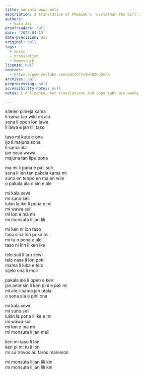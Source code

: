 ```yaml
---
title: monsuta wawa meli
description: A translation of PhemieC's 'Leviathan the Girl'.
authors:
  - kala Asi
proofreaders: null
date: '2025-04-13'
date-precision: day
original: null
tags:
  - music
  - translation
  - homestuck
license: null
sources:
  - https://www.youtube.com/watch?v=5wSN2duQmxk
archives: null
preprocessing: null
accessibility-notes: null
notes: I'd license, but translations and copyright are wonky

---
```

sitelen pimeja kama  
li kama tan wile mi ala  
sona li open lon lawa  
li lawa e jan lili taso  

taso mi kute e ona  
ijo li majuna sona  
li sama ala  
jan nasa wawa  
majuna tan lipu pona  

ma mi li pana e pali suli  
sona li len tan pakala kama mi  
suno en tenpo en ma en wile  
o pakala ala o sin e ale  

mi kala sewi  
mi suno seli  
lukin la ike li pona e mi  
mi wawa suli  
mi lon e ma mi  
mi monsuta li jan lili  

mi ken ni lon taso  
taso sina lon poka mi  
mi tu o pona e ale  
taso ni kin li ken ike  

telo suli li tan sewi  
telo nasa li lon poki  
mama li luka e telo  
sijelo ona li moli  

pakala ale li open e ken:  
jan ante sin li ken pini e pali mi  
mi ale li sama jan utala:  
o sona ala e pini ona  

mi kala sewi  
mi suno seli  
lukin la pona li ike e mi  
mi wawa suli  
mi lon e ma mi  
mi monsuta li jan meli  

ken mi taso li lon  
ken pi mi tu li lon  
mi aŭ trovos aŭ faros manieron  

mi monsuta li jan lili kin  
mi monsuta li jan lili kin
